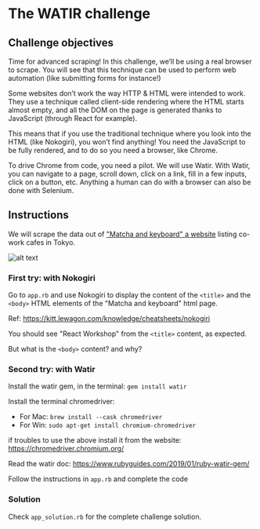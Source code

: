 # The WATIR challenge

## Challenge objectives

Time for advanced scraping! In this challenge, we’ll be using a real browser to scrape. You will see that this technique can be used to perform web automation (like submitting forms for instance!)

Some websites don’t work the way HTTP & HTML were intended to work. They use a technique called client-side rendering where the HTML starts almost empty, and all the DOM on the page is generated thanks to JavaScript (through React for example).

This means that if you use the traditional technique where you look into the HTML (like Nokogiri), you won’t find anything! You need the JavaScript to be fully rendered, and to do so you need a browser, like Chrome.

To drive Chrome from code, you need a pilot. We will use Watir. With Watir, you can navigate to a page, scroll down, click on a link, fill in a few inputs, click on a button, etc. Anything a human can do with a browser can also be done with Selenium.


## Instructions

We will scrape the data out of ["Matcha and keyboard" a website](https://yannklein.github.io/react-workshop-ref/) listing co-work cafes in Tokyo.

![alt text](image.png)

### First try: with Nokogiri

Go to `app.rb` and use Nokogiri to display the content of the `<title>` and the  `<body>` HTML elements of the "Matcha and keyboard" html page.

Ref: https://kitt.lewagon.com/knowledge/cheatsheets/nokogiri

You should see "React Workshop" from the `<title>` content, as expected.

But what is the `<body>` content? and why?

### Second try: with Watir

Install the watir gem, in the terminal: `gem install watir`

Install the terminal chromedriver:
- For Mac: `brew install --cask chromedriver`
- For Win: `sudo apt-get install chromium-chromedriver`

if troubles to use the above install it from the website: https://chromedriver.chromium.org/

Read the watir doc: https://www.rubyguides.com/2019/01/ruby-watir-gem/

Follow the instructions in `app.rb` and complete the code

### Solution

Check `app_solution.rb` for the complete challenge solution.